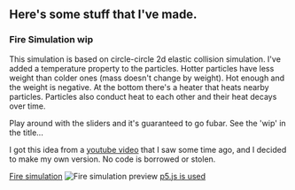 ## Here's some stuff that I've made.

### Fire Simulation wip
This simulation is based on circle-circle 2d elastic collision simulation. I've added a temperature property to the particles. Hotter particles have less weight than colder ones (mass doesn't change by weight). Hot enough and the weight is negative. At the bottom there's a heater that heats nearby particles. Particles also conduct heat to each other and their heat decays over time.

Play around with the sliders and it's guaranteed to go fubar. See the 'wip' in the title...

I got this idea from a [youtube video](https://www.youtube.com/watch?v=xKEFlg_JMmU) that I saw some time ago, and I decided to make my own version. No code is borrowed or stolen.

[Fire simulation](https://msivonen.github.io/firesim/index.html)
![Fire simulation preview](https://msivonen.github.io/firesim_preview.jpg)
[p5.js is used](https://p5js.org/)
